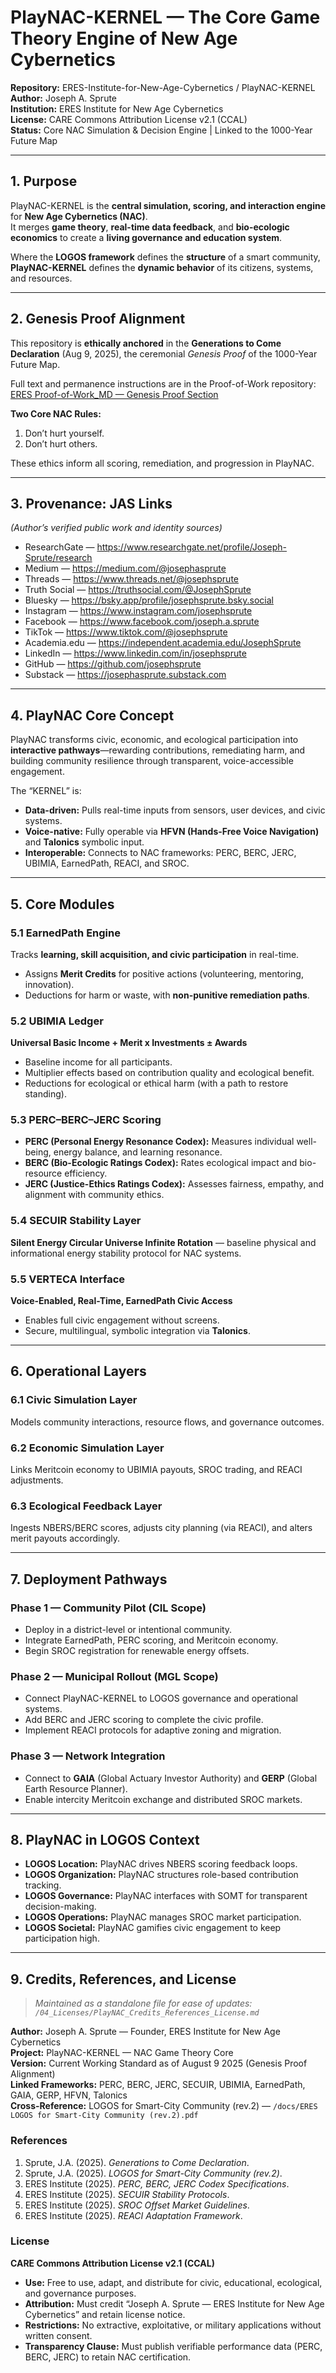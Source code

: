 # PlayNAC-KERNEL — The Core Game Theory Engine of New Age Cybernetics

**Repository:** ERES-Institute-for-New-Age-Cybernetics / PlayNAC-KERNEL  
**Author:** Joseph A. Sprute  
**Institution:** ERES Institute for New Age Cybernetics  
**License:** CARE Commons Attribution License v2.1 (CCAL)  
**Status:** Core NAC Simulation & Decision Engine | Linked to the 1000-Year Future Map

---

## 1. Purpose

PlayNAC-KERNEL is the **central simulation, scoring, and interaction engine** for **New Age Cybernetics (NAC)**.  
It merges **game theory**, **real-time data feedback**, and **bio-ecologic economics** to create a **living governance and education system**.

Where the **LOGOS framework** defines the **structure** of a smart community, **PlayNAC-KERNEL** defines the **dynamic behavior** of its citizens, systems, and resources.

---

## 2. Genesis Proof Alignment

This repository is **ethically anchored** in the **Generations to Come Declaration** (Aug 9, 2025), the ceremonial *Genesis Proof* of the 1000-Year Future Map.

Full text and permanence instructions are in the Proof-of-Work repository:  
[ERES Proof-of-Work_MD — Genesis Proof Section](https://github.com/ERES-Institute-for-New-Age-Cybernetics/Proof-of-Work_MD#whats-new-aug-9-2025--genesis-proof)

**Two Core NAC Rules:**
1. Don’t hurt yourself.  
2. Don’t hurt others.  

These ethics inform all scoring, remediation, and progression in PlayNAC.

---

## 3. Provenance: JAS Links

*(Author’s verified public work and identity sources)*

- ResearchGate — https://www.researchgate.net/profile/Joseph-Sprute/research  
- Medium — https://medium.com/@josephasprute  
- Threads — https://www.threads.net/@josephsprute  
- Truth Social — https://truthsocial.com/@JosephSprute  
- Bluesky — https://bsky.app/profile/josephsprute.bsky.social  
- Instagram — https://www.instagram.com/josephsprute  
- Facebook — https://www.facebook.com/joseph.a.sprute  
- TikTok — https://www.tiktok.com/@josephsprute  
- Academia.edu — https://independent.academia.edu/JosephSprute  
- LinkedIn — https://www.linkedin.com/in/josephsprute  
- GitHub — https://github.com/josephsprute  
- Substack — https://josephasprute.substack.com

---

## 4. PlayNAC Core Concept

PlayNAC transforms civic, economic, and ecological participation into **interactive pathways**—rewarding contributions, remediating harm, and building community resilience through transparent, voice-accessible engagement.

The “KERNEL” is:
- **Data-driven:** Pulls real-time inputs from sensors, user devices, and civic systems.
- **Voice-native:** Fully operable via **HFVN (Hands-Free Voice Navigation)** and **Talonics** symbolic input.
- **Interoperable:** Connects to NAC frameworks: PERC, BERC, JERC, UBIMIA, EarnedPath, REACI, and SROC.

---

## 5. Core Modules

### 5.1 EarnedPath Engine
Tracks **learning, skill acquisition, and civic participation** in real-time.  
- Assigns **Merit Credits** for positive actions (volunteering, mentoring, innovation).  
- Deductions for harm or waste, with **non-punitive remediation paths**.

### 5.2 UBIMIA Ledger
**Universal Basic Income + Merit x Investments ± Awards**  
- Baseline income for all participants.  
- Multiplier effects based on contribution quality and ecological benefit.  
- Reductions for ecological or ethical harm (with a path to restore standing).

### 5.3 PERC–BERC–JERC Scoring
- **PERC (Personal Energy Resonance Codex):** Measures individual well-being, energy balance, and learning resonance.  
- **BERC (Bio-Ecologic Ratings Codex):** Rates ecological impact and bio-resource efficiency.  
- **JERC (Justice-Ethics Ratings Codex):** Assesses fairness, empathy, and alignment with community ethics.

### 5.4 SECUIR Stability Layer
**Silent Energy Circular Universe Infinite Rotation** — baseline physical and informational energy stability protocol for NAC systems.

### 5.5 VERTECA Interface
**Voice-Enabled, Real-Time, EarnedPath Civic Access**  
- Enables full civic engagement without screens.  
- Secure, multilingual, symbolic integration via **Talonics**.

---

## 6. Operational Layers

### 6.1 Civic Simulation Layer
Models community interactions, resource flows, and governance outcomes.

### 6.2 Economic Simulation Layer
Links Meritcoin economy to UBIMIA payouts, SROC trading, and REACI adjustments.

### 6.3 Ecological Feedback Layer
Ingests NBERS/BERC scores, adjusts city planning (via REACI), and alters merit payouts accordingly.

---

## 7. Deployment Pathways

### Phase 1 — Community Pilot (CIL Scope)
- Deploy in a district-level or intentional community.
- Integrate EarnedPath, PERC scoring, and Meritcoin economy.
- Begin SROC registration for renewable energy offsets.

### Phase 2 — Municipal Rollout (MGL Scope)
- Connect PlayNAC-KERNEL to LOGOS governance and operational systems.
- Add BERC and JERC scoring to complete the civic profile.
- Implement REACI protocols for adaptive zoning and migration.

### Phase 3 — Network Integration
- Connect to **GAIA** (Global Actuary Investor Authority) and **GERP** (Global Earth Resource Planner).
- Enable intercity Meritcoin exchange and distributed SROC markets.

---

## 8. PlayNAC in LOGOS Context

- **LOGOS Location:** PlayNAC drives NBERS scoring feedback loops.  
- **LOGOS Organization:** PlayNAC structures role-based contribution tracking.  
- **LOGOS Governance:** PlayNAC interfaces with SOMT for transparent decision-making.  
- **LOGOS Operations:** PlayNAC manages SROC market participation.  
- **LOGOS Societal:** PlayNAC gamifies civic engagement to keep participation high.

---

## 9. Credits, References, and License

> *Maintained as a standalone file for ease of updates: `/04_Licenses/PlayNAC_Credits_References_License.md`*

**Author:** Joseph A. Sprute — Founder, ERES Institute for New Age Cybernetics  
**Project:** PlayNAC-KERNEL — NAC Game Theory Core  
**Version:** Current Working Standard as of August 9 2025 (Genesis Proof Alignment)  
**Linked Frameworks:** PERC, BERC, JERC, SECUIR, UBIMIA, EarnedPath, GAIA, GERP, HFVN, Talonics  
**Cross-Reference:** LOGOS for Smart-City Community (rev.2) — `/docs/ERES LOGOS for Smart-City Community (rev.2).pdf`

### References
1. Sprute, J.A. (2025). *Generations to Come Declaration*.  
2. Sprute, J.A. (2025). *LOGOS for Smart-City Community (rev.2)*.  
3. ERES Institute (2025). *PERC, BERC, JERC Codex Specifications*.  
4. ERES Institute (2025). *SECUIR Stability Protocols*.  
5. ERES Institute (2025). *SROC Offset Market Guidelines*.  
6. ERES Institute (2025). *REACI Adaptation Framework*.

### License
**CARE Commons Attribution License v2.1 (CCAL)**  
- **Use:** Free to use, adapt, and distribute for civic, educational, ecological, and governance purposes.  
- **Attribution:** Must credit “Joseph A. Sprute — ERES Institute for New Age Cybernetics” and retain license notice.  
- **Restrictions:** No extractive, exploitative, or military applications without written consent.  
- **Transparency Clause:** Must publish verifiable performance data (PERC, BERC, JERC) to retain NAC certification.
